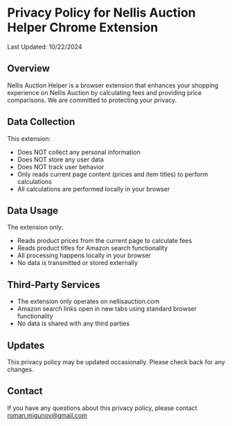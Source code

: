 # Privacy Policy for Nellis Auction Helper Chrome Extension

Last Updated: 10/22/2024

## Overview
Nellis Auction Helper is a browser extension that enhances your shopping experience on Nellis Auction by calculating fees and providing price comparisons. We are committed to protecting your privacy.

## Data Collection
This extension:
- Does NOT collect any personal information
- Does NOT store any user data
- Does NOT track user behavior
- Only reads current page content (prices and item titles) to perform calculations
- All calculations are performed locally in your browser

## Data Usage
The extension only:
- Reads product prices from the current page to calculate fees
- Reads product titles for Amazon search functionality
- All processing happens locally in your browser
- No data is transmitted or stored externally

## Third-Party Services
- The extension only operates on nellisauction.com
- Amazon search links open in new tabs using standard browser functionality
- No data is shared with any third parties

## Updates
This privacy policy may be updated occasionally. Please check back for any changes.

## Contact
If you have any questions about this privacy policy, please contact roman.migunov@gmail.com
